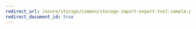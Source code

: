 ```yaml
---
redirect_url: /azure/storage/common/storage-import-export-tool-sample-preparing-hard-drives-import-job-workflow
redirect_document_id: true
---
```

